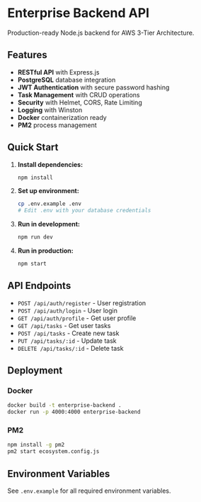 # Enterprise Backend API

Production-ready Node.js backend for AWS 3-Tier Architecture.

## Features

- **RESTful API** with Express.js
- **PostgreSQL** database integration
- **JWT Authentication** with secure password hashing
- **Task Management** with CRUD operations
- **Security** with Helmet, CORS, Rate Limiting
- **Logging** with Winston
- **Docker** containerization ready
- **PM2** process management

## Quick Start

1. **Install dependencies:**
   ```bash
   npm install
   ```

2. **Set up environment:**
   ```bash
   cp .env.example .env
   # Edit .env with your database credentials
   ```

3. **Run in development:**
   ```bash
   npm run dev
   ```

4. **Run in production:**
   ```bash
   npm start
   ```

## API Endpoints

- `POST /api/auth/register` - User registration
- `POST /api/auth/login` - User login
- `GET /api/auth/profile` - Get user profile
- `GET /api/tasks` - Get user tasks
- `POST /api/tasks` - Create new task
- `PUT /api/tasks/:id` - Update task
- `DELETE /api/tasks/:id` - Delete task

## Deployment

### Docker

```bash
docker build -t enterprise-backend .
docker run -p 4000:4000 enterprise-backend
```

### PM2

```bash
npm install -g pm2
pm2 start ecosystem.config.js
```

## Environment Variables

See `.env.example` for all required environment variables.